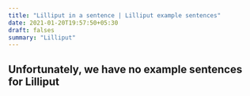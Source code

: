 ```yaml
---
title: "Lilliput in a sentence | Lilliput example sentences"
date: 2021-01-20T19:57:50+05:30
draft: falses
summary: "Lilliput"
---
```

## Unfortunately, we have no example sentences for Lilliput                 
